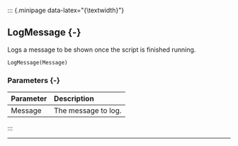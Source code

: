 ::: {.minipage data-latex="{\textwidth}"}
## LogMessage {-}

Logs a message to be shown once the script is finished running.

```{sql}
LogMessage(Message)
```

### Parameters {-}

**Parameter** | **Description**
| :-- | :-- |
Message | The message to log.
:::

***
